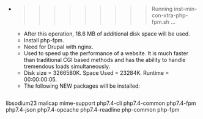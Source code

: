 * >>>>>>>>> Running inst-min-con-xtra-php-fpm.sh ...
  * After this operation, 18.6 MB of additional disk space will be used.
  * Install php-fpm.
  * Need for Drupal with nginx.
  * Used to speed up the performance of a website. It is much faster than traditional CGI based methods and has the ability to handle tremendous loads simultaneously.
  * Disk size = 3266580K. Space Used = 23284K. Runtime = 00:00:00:05.
  * The following NEW packages will be installed:
  ```bash
libsodium23 mailcap mime-support php7.4-cli php7.4-common
php7.4-fpm php7.4-json php7.4-opcache php7.4-readline php-common
php-fpm
  ```
